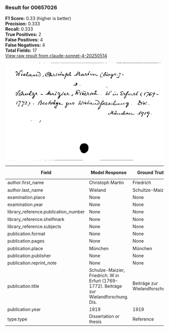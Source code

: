 ### Result for 00657026
**F1 Score:** 0.33 (higher is better)<br>**Precision:** 0.333<br>**Recall:** 0.333<br>**True Positives:** 2<br>**False Positives:** 4<br>**False Negatives:** 4<br>**Total Fields:** 17<br>[View raw result from claude-sonnet-4-20250514](https://github.com/RISE-UNIBAS/humanities_data_benchmark/blob/main/results/2025-09-02/T0148/request_T0148_00657026.json)

<img src="https://github.com/RISE-UNIBAS/humanities_data_benchmark/blob/main/benchmarks/zettelkatalog/images/00657026.jpg?raw=true" alt="00657026" width="600px">

| Field | Model Response | Ground Truth | Fuzzy Score | Match |
|-------|----------------|--------------|-------------|-------|
| author.first_name | Christoph Martin | Friedrich | 0.320 | ❌ |
| author.last_name | Wieland | Schultze-Maizier | 0.174 | ❌ |
| examination.place | None | None | 1.000 | ✅ |
| examination.year | None | None | 1.000 | ✅ |
| library_reference.publication_number | None | None | 1.000 | ✅ |
| library_reference.shelfmark | None | None | 1.000 | ✅ |
| library_reference.subjects | None | None | 1.000 | ✅ |
| publication.format | None | None | 1.000 | ✅ |
| publication.pages | None | None | 1.000 | ✅ |
| publication.place | München | München | 1.000 | ✅ |
| publication.publisher | None | None | 1.000 | ✅ |
| publication.reprint_note | None | None | 1.000 | ✅ |
| publication.title | Schulze-Maizier, Friedrich. W in Erfurt (1769-1772). Beiträge zur Wielandforschung. Dis. | Beiträge zur Wielandforschung | 0.496 | ❌ |
| publication.year | 1919 | 1919 | 1.000 | ✅ |
| type.type | Dissertation or thesis | Reference | 0.258 | ❌ |
